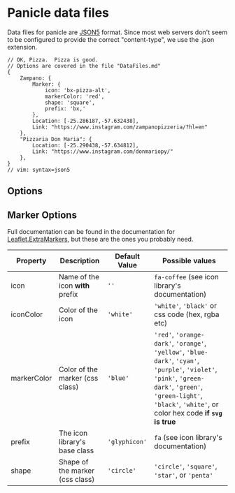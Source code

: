 # Panicle data files

Data files for panicle are [JSON5](https://www.json5.org) format.  Since most 
web servers don't seem to be configured to provide the correct "content-type", 
we use the .json extension.


```json5
// OK, Pizza.  Pizza is good.
// Options are covered in the file "DataFiles.md"
{
    Zampano: {
        Marker: {
            icon: 'bx-pizza-alt',
            markerColor: 'red',
            shape: 'square',
            prefix: 'bx,'
        },
        Location: [-25.286187,-57.632438],
        Link: "https://www.instagram.com/zampanopizzeria/?hl=en"
    },
    "Pizzaria Don Maria": {
        Location: [-25.290438,-57.634812],
        Link: "https://www.instagram.com/donmariopy/"
    },
} 
// vim: syntax=json5
```
## Options

## Marker Options
Full documentation can be found in the documentation for [Leaflet.ExtraMarkers](https://github.com/coryasilva/Leaflet.ExtraMarkers), but these are the ones you probably need.

| Property        | Description                                 | Default Value | Possible  values                                     |
| --------------- | ------------------------------------------- | ------------- | ---------------------------------------------------- |
| icon            | Name of the icon **with** prefix            | `''`          | `fa-coffee` (see icon library's documentation)  |
| iconColor       | Color of the icon                           | `'white'`     | `'white'`, `'black'` or css code (hex, rgba etc) |
| markerColor     | Color of the marker (css class)             | `'blue'`      | `'red'`, `'orange-dark'`, `'orange'`, `'yellow'`, `'blue-dark'`, `'cyan'`, `'purple'`, `'violet'`, `'pink'`, `'green-dark'`, `'green'`, `'green-light'`, `'black'`, `'white'`, or color hex code **if `svg` is true** |
| prefix          | The icon library's base class               | `'glyphicon'` | `fa` (see icon library's documentation) |
| shape           | Shape of the marker (css class)             | `'circle'`    | `'circle'`, `'square'`, `'star'`, or `'penta'` |


